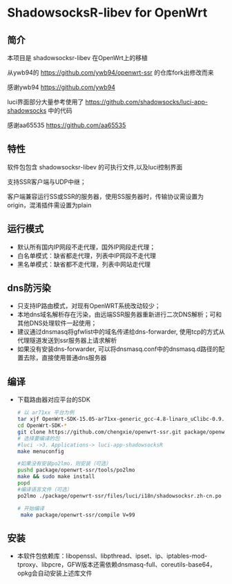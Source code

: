 ShadowsocksR-libev for OpenWrt
===

简介
---

 本项目是 shadowsocksr-libev 在OpenWrt上的移植  

 从ywb94的 https://github.com/ywb94/openwrt-ssr 的仓库fork出修改而来

 感谢ywb94 https://github.com/ywb94

 luci界面部分大量参考使用了 https://github.com/shadowsocks/luci-app-shadowsocks 中的代码

 感谢aa65535 https://github.com/aa65535
 

特性
---

软件包包含 shadowsocksr-libev 的可执行文件,以及luci控制界面  

支持SSR客户端与UDP中继；

客户端兼容运行SS或SSR的服务器，使用SS服务器时，传输协议需设置为origin，混淆插件需设置为plain

运行模式
---
 - 默认所有国内IP网段不走代理，国外IP网段走代理；
 - 白名单模式：缺省都走代理，列表中IP网段不走代理
 - 黑名单模式：缺省都不走代理，列表中网站走代理

dns防污染
---
 - 只支持IP路由模式，对现有OpenWRT系统改动较少；
 - 本地dns域名解析存在污染，由远端SSR服务器重新进行二次DNS解析；可和其他DNS处理软件一起使用；
 - 建议通过dnsmasq将gfwlist中的域名传递给dns-forwarder, 使用tcp的方式从代理隧道发送到ssr服务器上请求解析
 - 如果没有安装dns-forwarder, 可以将dnsmasq.conf中的dnsmasq.d路径的配置去除，直接使用普通dns服务器

编译
---
 - 下载路由器对应平台的SDK

   ```bash
   # 以 ar71xx 平台为例
   tar xjf OpenWrt-SDK-15.05-ar71xx-generic_gcc-4.8-linaro_uClibc-0.9.33.2.Linux-x86_64.tar.bz2
   cd OpenWrt-SDK-*
   git clone https://github.com/chengxie/openwrt-ssr.git package/openwrt-ssr
   # 选择要编译的包 
   #luci ->3. Applications-> luci-app-shadowsocksR
   make menuconfig
   
   #如果没有安装po2lmo，则安装（可选）
   pushd package/openwrt-ssr/tools/po2lmo
   make && sudo make install
   popd
   #编译语言文件（可选）
   po2lmo ./package/openwrt-ssr/files/luci/i18n/shadowsocksr.zh-cn.po ./package/openwrt-ssr/files/luci/i18n/shadowsocksr.zh-cn.lmo
   
   # 开始编译
    make package/openwrt-ssr/compile V=99
   ```
   
安装
--- 
 - 本软件包依赖库：libopenssl、libpthread、ipset、ip、iptables-mod-tproxy、libpcre，GFW版本还需依赖dnsmasq-full、coreutils-base64，opkg会自动安装上述库文件


